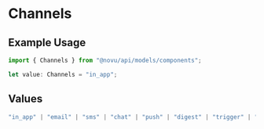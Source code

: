 # Channels

## Example Usage

```typescript
import { Channels } from "@novu/api/models/components";

let value: Channels = "in_app";
```

## Values

```typescript
"in_app" | "email" | "sms" | "chat" | "push" | "digest" | "trigger" | "delay" | "custom"
```